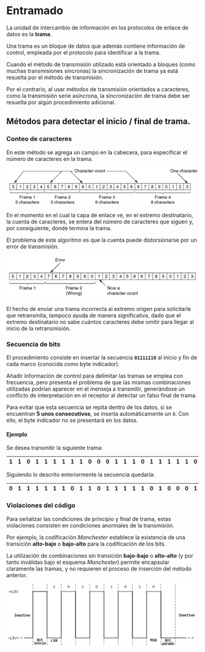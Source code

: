 # Entramado

La unidad de intercambio de información en los protocolos de enlace de datos es la **trama**.

Una trama es un bloque de datos que además contiene información de control, empleada por el protocolo para identificar a la trama.

Cuando el método de transmisión utilizado está orientado a bloques (como muchas transmisiones síncronas) la sincronización de trama ya está resuelta por el método de transmisión. 

Por el contrario, al usar métodos de transmisión orientados a caracteres, como la transmisión serie asíncrona, la sincronización de trama debe ser resuelta por algún procedimiento adicional.

## Métodos para detectar el inicio / final de trama.

### Conteo de caracteres

En este método se agrega un campo en la cabecera, para especificar el número de caracteres en la trama. 

![Character Count without errors](/images/link_layer/character_count_1.png)

En el momento en el cual la capa de enlace ve, en el extremo destinatario, la cuenta de caracteres, se entera del número de caracteres que siguen y, por consiguiente, donde termina la trama. 

El problema de este algoritmo es que la cuenta puede distorsionarse por un error de transmisión.

![Character Count with errors](/images/link_layer/character_count_2.png)

El hecho de enviar una trama incorrecta al extremo origen para solicitarle que retransmita, tampoco ayuda de manera significativa, dado que el extremo destinatario no sabe cuántos caracteres debe omitir para llegar al inicio de la retransmisión.

### Secuencia de bits

El procedimiento consiste en insertar la secuencia **`01111110`** al inicio y fin de cada marco (conocida como byte indicador).

Añadir información de control para delimitar las tramas se emplea con frecuencia, pero presenta el problema de que las mismas combinaciones utilizadas podrían aparecer en el menseja a transmitir, generándose un conflicto de interpretación en el receptor al detectar un falso final de trama.

Para evitar que esta secuencia se repita dentro de los datos, si se encuentran **5 unos consecutivos**, se inserta automáticamente un `0`. Con ello, el byte indicador no se presentará en los datos.

#### Ejemplo

Se desea transmitir la siguiente trama: 

| 1 | 1 | 0 | 1 | 1 | 1 | 1 | 1 | 1 | 0 | 0 | 0 | 1 | 1 | 1 | 0 | 1 | 1 | 1 | 1 | 1 | 0 | 0 |
|:-:|:-:|:-:|:-:|:-:|:-:|:-:|:-:|:-:|:-:|:-:|:-:|:-:|:-:|:-:|:-:|:-:|:-:|:-:|:-:|:-:|:-:|:-:|

Siguiendo lo descrito enteriormente la secuencia quedaría: 

| **0** | **1** | **1** | **1** | **1** | **1** | **1** | **0** | 1 | 1 | 0 | 1 | 1 | 1 | 1 | 1 | **0** | 1 | 0 | 0 | 0 | 1 | 1 | 1 | 0 | 1 | 1 | 1 | 1 | 1 | **0** | 0 | 0 | **0** | **1** | **1** | **1** | **1** | **1** | **1** | **0** |
|:-----:|:-----:|:-----:|:-----:|:-----:|:-----:|:-----:|:-----:|:-:|:-:|:-:|:-:|:-:|:-:|:-:|:-:|:-----:|:-:|:-:|:-:|:-:|:-:|:-:|:-:|:-:|:-:|:-:|:-:|:-:|:-:|:-----:|:-:|:-:|:-----:|:-----:|:-----:|:-----:|:-----:|:-----:|:-----:|:-----:|

### Violaciones del código

Para señalizar las condiciones de principio y final de trama, estas violaciones consisten en condiciones anormales de la transmisión. 

Por ejemplo, la codificación *Manchester* establece la existencia de una transición **alto-bajo** o **bajo-alto** para la codificación de los bits. 

La utilización de combinaciones sin transición **bajo-bajo** o **alto-alto** (y por tanto inválidas bajo el esquema *Manchester*) permite encapsular claramente las tramas, y no requieren el proceso de inserción del método anterior.

![Code Violations](/images/link_layer/code_violations.png)
